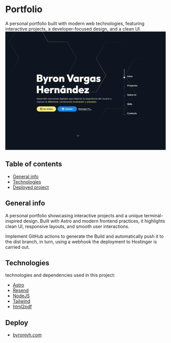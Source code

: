 # Portfolio
A personal portfolio built with modern web technologies, featuring interactive projects, a developer-focused design, and a clean UI.
![Main page](https://github.com/byronjvh/portfolio/blob/main/src/assets/landing.png?raw=true)

## Table of contents
* [General info](#general-info)
* [Technologies](#technologies)
* [Deployed project](#deploy)

## General info
A personal portfolio showcasing interactive projects and a unique terminal-inspired design. Built with Astro and modern frontend practices, it highlights clean UI, responsive layouts, and smooth user interactions.

Implement GitHub actions to generate the Build and automatically push it to the dist branch, in turn, using a webhook the deployment to Hostinger is carried out.

## Technologies
technologies and dependencies used in this project:
* [Astro](https://astro.build/)
* [Resend](https://resend.com/)
* [NodeJS](https://nodejs.org/es)
* [Tailwind](https://tailwindcss.com/)
* [html2pdf](https://ekoopmans.github.io/html2pdf.js/)

## Deploy
* [byronjvh.com](https://byronjvh.com)